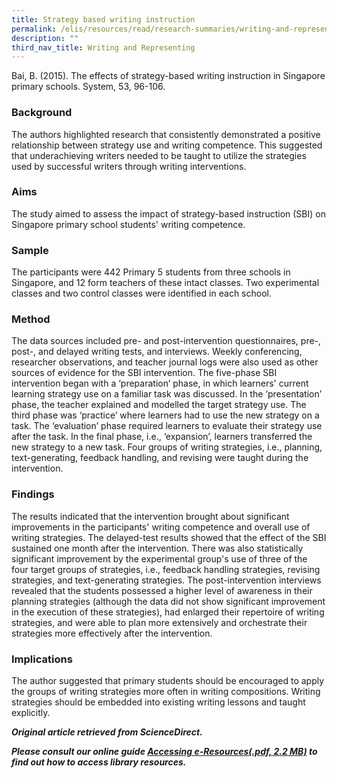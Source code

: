 ```yaml
---
title: Strategy based writing instruction
permalink: /elis/resources/read/research-summaries/writing-and-representing/strategy-based-writing-instruction/
description: ""
third_nav_title: Writing and Representing
---
```

Bai, B. (2015). The effects of strategy-based writing instruction in Singapore primary schools. System, 53, 96-106.

### Background

The authors highlighted research that consistently demonstrated a positive relationship between strategy use and writing competence. This suggested that underachieving writers needed to be taught to utilize the strategies used by successful writers through writing interventions.

### Aims

The study aimed to assess the impact of strategy-based instruction (SBI) on Singapore primary school students' writing competence.

### Sample

The participants were 442 Primary 5 students from three schools in Singapore, and 12 form teachers of these intact classes. Two experimental classes and two control classes were identified in each school.

### Method

The data sources included pre- and post-intervention questionnaires, pre-, post-, and delayed writing tests, and interviews. Weekly conferencing, researcher observations, and teacher journal logs were also used as other sources of evidence for the SBI intervention. The five-phase SBI intervention began with a ‘preparation’ phase, in which learners' current learning strategy use on a familiar task was discussed. In the ‘presentation’ phase, the teacher explained and modelled the target strategy use. The third phase was ‘practice’ where learners had to use the new strategy on a task. The ‘evaluation’ phase required learners to evaluate their strategy use after the task. In the final phase, i.e., ‘expansion’, learners transferred the new strategy to a new task. Four groups of writing strategies, i.e., planning, text-generating, feedback handling, and revising were taught during the intervention.

### Findings

The results indicated that the intervention brought about significant improvements in the participants' writing competence and overall use of writing strategies. The delayed-test results showed that the effect of the SBI sustained one month after the intervention. There was also statistically significant improvement by the experimental group's use of three of the four target groups of strategies, i.e., feedback handling strategies, revising strategies, and text-generating strategies. The post-intervention interviews revealed that the students possessed a higher level of awareness in their planning strategies (although the data did not show significant improvement in the execution of these strategies), had enlarged their repertoire of writing strategies, and were able to plan more extensively and orchestrate their strategies more effectively after the intervention.

### Implications

The author suggested that primary students should be encouraged to apply the groups of writing strategies more often in writing compositions. Writing strategies should be embedded into existing writing lessons and taught explicitly.

_**Original article retrieved from ScienceDirect.**_  

**_Please consult our online guide [Accessing e-Resources(.pdf, 2.2 MB)](https://academyofsingaporeteachers-moe-edu-sg-admin.cwp.sg/elis/resources/read/research-summaries/writing-and-representing/18e45074-6b1b-4ac7-811f-1a8da16c4f81 "Accessing e-Resources") to find out how to access library resources._**